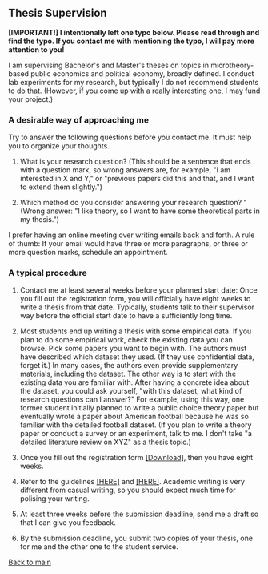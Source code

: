 ## Thesis Supervision

**[IMPORTANT!] I intentionally left one typo below. Please read through and find the typo. If you contact me with mentioning the typo, I will pay more attention to you!**

I am supervising Bachelor's and Master's theses on topics in microtheory-based public economics and political economy, broadly defined. I conduct lab experiments for my research, but typically I do not recommend students to do that. (However, if you come up with a really interesting one, I may fund your project.)

### A desirable way of approaching me

Try to answer the following questions before you contact me. It must help you to organize your thoughts.

1. What is your research question? (This should be a sentence that ends with a question mark, so wrong answers are, for example, "I am interested in X and Y," or "previous papers did this and that, and I want to extend them slightly.")

2. Which method do you consider answering your research question? " (Wrong answer: "I like theory, so I want to have some theoretical parts in my thesis.")

I prefer having an online meeting over writing emails back and forth. A rule of thumb: If your email would have three or more paragraphs, or three or more question marks, schedule an appointment.

### A typical procedure

1. Contact me at least several weeks before your planned start date: Once you fill out the registration form, you will officially have eight weeks to write a thesis from that date. Typically, students talk to their supervisor way before the official start date to have a sufficiently long time.

2. Most students end up writing a thesis with some empirical data. If you plan to do some empirical work, check the existing data you can browse. Pick some papers you want to begin with. The authors must have described which dataset they used. (If they use confidential data, forget it.) In many cases, the authors even provide supplementary materials, including the dataset. The other way is to start with the existing data you are familiar with. After having a concrete idea about the dataset, you could ask yourself, "with this dataset, what kind of research questions can I answer?" For example, using this way, one former student initially planned to write a public choice theory paper but eventually wrote a paper about American football because he was so familiar with the detailed football dataset.
(If you plan to write a theory paper or conduct a survey or an experiment, talk to me. I don't take "a detailed literature review on XYZ" as a thesis topic.)

3. Once you fill out the registration form [[Download]](https://kimdukgyoo.github.io/Supervision/BachelorRegistration.doc), then you have eight weeks.

4. Refer to the guidelines <a href="https://kimdukgyoo.github.io/Supervision/20141105_Guidelines.pdf" target="_blank">[HERE]</a> and <a href="https://kimdukgyoo.github.io/Supervision/Guidelines_English.pdf" target="_blank">[HERE]</a>. Academic writing is very different from casual writing, so you should expect much time for polising your writing.

5. At least three weeks before the submission deadline, send me a draft so that I can give you feedback. 

6. By the submission deadline, you submit two copies of your thesis, one for me and the other one to the student service. 

[Back to main](./index.md)
